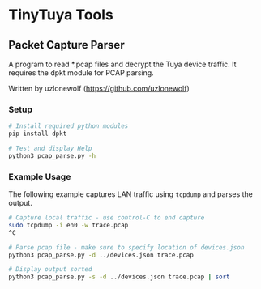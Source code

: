 # TinyTuya Tools

## Packet Capture Parser

A program to read *.pcap files and decrypt the Tuya device traffic.  It requires the dpkt module for PCAP parsing.

Written by uzlonewolf (https://github.com/uzlonewolf)

### Setup

```bash
# Install required python modules
pip install dpkt

# Test and display Help
python3 pcap_parse.py -h
```

### Example Usage

The following example captures LAN traffic using `tcpdump` and parses the output.

```bash
# Capture local traffic - use control-C to end capture
sudo tcpdump -i en0 -w trace.pcap   
^C

# Parse pcap file - make sure to specify location of devices.json
python3 pcap_parse.py -d ../devices.json trace.pcap

# Display output sorted
python3 pcap_parse.py -s -d ../devices.json trace.pcap | sort
```
